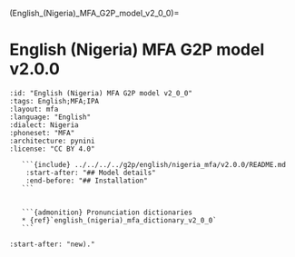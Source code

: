 
(English_(Nigeria)_MFA_G2P_model_v2_0_0)=
# English (Nigeria) MFA G2P model v2.0.0

``````{g2p} English (Nigeria) MFA G2P model v2.0.0
:id: "English (Nigeria) MFA G2P model v2_0_0"
:tags: English;MFA;IPA
:layout: mfa
:language: "English"
:dialect: Nigeria
:phoneset: "MFA"
:architecture: pynini
:license: "CC BY 4.0"

   ```{include} ../../../../g2p/english/nigeria_mfa/v2.0.0/README.md
    :start-after: "## Model details"
    :end-before: "## Installation"
   ```


   ```{admonition} Pronunciation dictionaries
   * {ref}`english_(nigeria)_mfa_dictionary_v2_0_0`
   ```
``````

```{include} ../../../../g2p/english/nigeria_mfa/v2.0.0/README.md
:start-after: "new)."
```
